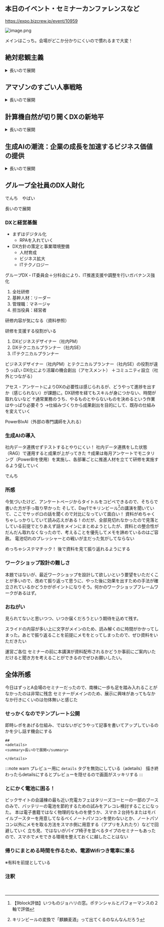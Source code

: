 
## 本日のイベント・セミナーカンファレンスなど
https://expo.bizcrew.jp/event/10959

![image.png](https://qiita-image-store.s3.ap-northeast-1.amazonaws.com/0/122800/90cdee55-84af-9b12-5edf-976a5adf8e03.png)

メインはこっち。会場がどこか分かりにくいので慣れるまで大変！

## 絶対悲観主義
<details>
<summary>長いので展開</summary>
タイトルが既に面白い。なんか嫌なことあったのかな？と思うぐらいに
↑気性と気質の問題に向き合おう、という話。DXかどうかは個々の判断に委ねられる、とのこと

「人はそう簡単に変わらないよ」

### ないものを受け入れる
「やりたいことはもう実現した」

- 根性
- 闘争心
- 志・野心
- スケール
- 能力
- マイ辞書に「可能」の文字（ナポレオンの対極）

フツーにダメな人じゃん

ではなく、

- 競争が苦手
- スポーツが嫌いで、音楽が好き
  - （よく分からないのだが、ランキングのように人と競う仕組みが成熟していなかった時代？）

### 余裕綽々感を出す
出力8割作戦＝全力を出さない

- メリット
  - 疲れない
  - フィット
  - 言い訳
- デメリット
  - 成果が出ない

### うまくやろうとするのが間違いなのでは？
絶対悲観主義（出力8割作戦を拡大）を業務的に、学術的に考える

#### 趣味と仕事の違いを考える
「お客」の存在。お客はコントロールできないが、事前の構えとして哲学を持つべき
条件・状況によって変わるものは哲学ではない。

:::note warn
悲観主義とは、根拠のない楽観主義
:::

:::note
絶対悲観主義とは、どのような条件・状況でも思い通りにならないことを前提とした振る舞い
:::

「うまくやろう」「成功しなければ」という思い込みを捨てよう。
グリット・レジリエンスによる意志強制は効果を生まないどころか、悪循環に陥ることも。

思い込み（先入観）からの脱却を目指す！

### 真面目に、絶対悲観主義の効用を考える
自分に対して甘い人ほど絶対悲観主義は有効。人に甘く、自分にもっと甘く。

- 実装が簡易かつシンプル（徹底的に悲観する）
- リスク耐性がつく（失敗すると思ってやる。プライドを捨てる）
  - 失敗を回避することを考えるが、失敗を受け入れる姿勢を作るべき
  - 失敗を避けようとして失敗して凹む、グリット・レジリエンスへ（悪循環のはじまり）
- 仕事が早くなる
  - 重要な仕事＝失敗できないものは後回しになりがち
  - 「どうせ失敗するだろうなので、とりあえずやってみよう」に考えが変わる
- 謙虚に見える
- 「成功体験の復讐」を回避できる
  - 上手くいくと、失敗した時のぶり返しが厳しい（プロスポーツ
  - 成功しない
  - 成功の定義もしない
- 自分に固有の能力・才能があることに気づく（10年かかるつもりで）

### 絶対悲観主義のジョハリの窓（感情の振れ幅）
|  |  | 事前の期待 |<  |
| --- | --- | --- | --- |
|     |     | うまくいかない | うまくいく |
| 事後の結果 | うまくいく | 大・望外の喜び | 中・いいね！<br>（ただし想定内） |
| ^ | うまくいかない | 小・想定内（缶コーヒーのボス的な「いいね〜」） | 大・最悪 |

（？は解説なし）

:::note
「負け方が上手くなる」という経験値
:::

### インセンティブ（誘因）とドライブ（動因）
インセンティブは一時的、当たれば続くが外れればやめる
ドライブは長期的、後述。
ドライブ＝努力の娯楽化（好きだからやる）と上手くなっていく＝余人をもって代え難い（結果）

### 所感
居酒屋のノリをそのまま持ってきたような話題展開なので話の着地点は見えにくいけど、話し方やアプローチが面白い。笑いが起こるという意味で面白い
真面目な話をしているところにエピソードを入れたり笑いを促したりしつつ、内容はガチ。
発表の仕方（テクニック。技術的なものではない）を学ばせていただいた！
そもそも、スライドの内容と話している内容が一致しない

全部聞いて、これはDXではないけど「DXなんてうまくいかないよ」と思いながらやる事の意味や重要性を学べた事に価値を感じた。

</details>

## アマゾンのすごい人事戦略
<details>
<summary>長いので展開</summary>

### アマゾンの話
（我々にとっては既知なので省略）
ただの本屋が全ての商品を扱うように

### アマゾンのビジネスモデル
1. 品揃えを充実させ顧客満足度を高め、来店者数を増やして売り手の数を増やすサイクルを成長
1. 成長が起こると低コスト・低価格が実現していく

ジェフ・ベゾスのループ図

https://logmi.jp/business/articles/330664

### ビジネスモデルと、支える構造
1. 顧客満足度
1. 戦略（ビジネスモデル。先述の通り）
1. 戦略を実行する仕組み
1. 仕組みを運用する人財

をピラミッドとして捉える

- 上２つは変わらないもの（ミッション）
- 下２つは変わるもの
- この２つをつなぐもの＝リーダーシップ理念

人事を語る上で、リーダーシップ理念＝OLPを成立する

:::note warn
OLP（＝Our Leadership Principle）
リーダーシップ理念。本項のメインになるため、今だけ覚えて欲しい
:::

https://www.aboutamazon.jp/about-us/leadership-principles

- リーダーが持つべき理念・14ヶ条
- コアバリューを発展させる形で策定
- その後、2ヶ条が追加（これが変化）

### 採用システム
中途採用がメイン。OLPに沿って確認する

1. 直属の上司になる人：スキルチェック
1. キックオフミーティング（バーレイザー：業務チーム外のAmazonのフィット感を確認する専任・OLPの確認。大きな決裁権を持つ）
1. キックオフメンバー：OLPチェックとフィードバック
1. 採用決定会議：

### 評価システム
年次の1on1を実施し、最終評価を出す。

- 目標設定
  - 定量的
  - OLPベースでの成長目標
- 中間評価
  - OLP・9block評価[^9block評価]
- 振り返り
  - 自己・上司・部下・同僚(360度評価）
  - 良い点も改善点も理由と事実を書く
- 部門/全社調整
  - 甘くつけてる、辛くつけているを精査する

[^9block評価]: 【9block評価】いつものジョハリの窓。ポテンシャルとパフォーマンスの２軸で評価

### 個人の評価
smartゴールを採用

- Specific
- Measurable
- Achievable
- Relevant
- Time Sensitive

定量と定性(OLP)で考える。特にOLPはstarで評価（定量もstarだけど）

- Situation
- Task
- Action
- Result

### 所感
機材トラブルでスライドが見えない！けど話は展開されていく
聞き取りやすいのいいね！

大企業ならではの人事制度、といった印象
スモールスタートにやって大きなものを考えるときにこの辺りを参考にすれば良さそうで、すぐに活用は難しそうだ。
特に後半の定量・定性の話とOLPの部分が抽象度が高かったためイメージができていないのが気になる

</details>

## 計算機自然が切り開くDXの新地平
<details>
<summary>長いので展開</summary>

DX推進は付加価値をどれだけつけられるか、かな。
既にAIの学習量は人間を超えているが、それでも人間は「AIは使えない」という瞬間がある。

AIを活用したりPoCするだけなら爆速、資本投入に課題あり。
やっても採算が取れるか、受け入れられるかなど。

### 消費者の権利の特典
AIの法整備の必要がある。著作権問題と同じものが起こる

- 権利：修理・改造・利用
- AIのアクセス権

https://jp.ifixit.com/Right-to-Repair

Yoasobiを作る

https://www.udio.com/

学習させまくればできる（できそう）

https://ja.wikipedia.org/wiki/%E3%83%9B%E3%83%93%E3%82%A4%E3%82%B9%E3%83%88%E3%81%9F%E3%81%A1%E3%81%B8%E3%81%AE%E5%85%AC%E9%96%8B%E7%8A%B6

ソースコードの著作権はあってないようなもの？

### ソースコードではないものでシステムを組み上げる時代になる？
AIを介せば、やりたい要件だけ飲ませれば出来るようになるはず
3Dガウシアンスプラッティング？

### データの重要性とデータの権利
AI目線でいえば、学習済みのデータは既に終わったもの。ただし、データの内容はともかくデータの権利の価値は残る

### AIが入ったら専門家は不要か
否。エンジニアとして雇われた人はAIを使ってエンジニアリングするが、非エンジニア職で雇われた人はAIを使ってエンジニアリングはしない。

### これからAIをどのように使われていくか？
今現在、業務上で困難な課題を抱えている部分に対してリーチしていく。新しいものを生み出していくのは少数

### 所感
列作るほど人気なイベントらしい、前イベント終了時には列形成していて、本イベント参加に滑り込みで入ったら席が選べないぐらいだった。

話題が（私の感覚で）脈絡なくアレコレ飛ぶのでまとめるのに非常に苦労した。
途中からまとめるのを諦めて傾聴したので内容はスッカスカだが、視点の気づきはあった。のだが、うまく言語化できない…。
なお、本セッションについては内容を全く理解していないため、加筆も修正もできない。

</details>

## 生成AIの潮流：企業の成長を加速するビジネス価値の提供
<details>
<summary>長いので展開</summary>

AIのテクノロジトレンドは現在ピーク期、これから幻滅期を経て安定期（運用されていく）になる

- 道具を使う
  - ベネッセ社：学習ドリルに赤ペンをつける業務。クライアントとは郵送でやり取り。文通的な
- 働き方を変える
  - 郵送ではなく、システム（インターネット）を介する
  - 社内施策として、SlackBotなどでサポートの自動化も
- 価値を作る
  - 人間がやることに速さをもたらすことで価値とする考え方
  - ユーザーにとっての価値とは？を考え直す

働き方ではないが、検索エンジンの改善（テキスト以外のインプットによる検索）でアプローチの仕方が広がっていくのも変化。
特に写真の撮り方・見せ方とか。AIによる補正で売り上げを高められる

### 日本企業の勝ち筋・成功ポイント
- ボトムアップアプローチ（現場主義）でAIを活用（AIを育てる）していくべき
- 既存のシステムへの投資が疎かになる？AIを入れるために改修すべき事項は？
- ベストプラクティスは目的を明確にする
  - どこからやるべきか？
    - 他社がやりそうなものは任せていい
    - 自社のコアバリューに集中すべき
- 協創活動（ベストプラクティスの共有）

### 宣伝
12/8にやるよ！
10/7までにエントリーよろしく！

https://events.nikkeibp.co.jp/event/2024/jgaia24/

### 所感
思いつきで列に並んでみたが、準備が大変だったようで開始5分前、実際に始まったのが時間後15分
4名登壇するし準備もあるよね、しょうがない。

ディスカッション的な話だとこれもしょうがない気がするが、登壇者間で内輪的な盛り上がりが見えてしまうので、これがいい面もあり、受け入れ難い面もあり、評価が難しいながら気になる点もあった。

スライドの細かいテクニックが感じられる。
今話している内容を目立たせて、次のテーマや前のテーマは非活性に見える。Qiita
スライドでも採用できるので、これは採用していこう。

</details>

## グループ全社員のDX人財化
でんち　やばい

<adetails>
<summary>長いので展開</summary>

### DXと経営基盤
- まずはデジタル化
  - RPAを入れていく
- DX方針の策定と事業環境整備
  - 人材育成
  - ビジネス拡大
  - ITテクノロジー

グループDX・IT委員会＋分科会により、IT推進支援や調整を行いガバナンス強化

1. 全社研修
1. 基幹人材：リーダー
1. 管理職：マネージャ
1. 担当役員：経営者

研修内容が気になる（資料参照）

研修を支援する役割がいる

1. DXビジネスデザイナー（社内PM）
1. DXテクニカルプランナー（社内SE）
1. ITテクニカルプランナー

ビジネスデザイナー（社内PM）とテクニカルプランナー（社内SE）の役割が違うっぽい
DX化により活躍の機会創出（アセスメント）
＋コミュニティ設立（社外とつながる）

アセス・アンケートによりDXの必要性は感じられるが、どうやって進捗を出すか（感じられない）が課題に。DX研修を経てもスキルが身につかない、時間が取れないなど
↑通常業務のうち、やるものとやらないものを決めるという作業はやっぱり必要そう
→仕組みづくりから成果創出を目的にして、既存の仕組みを変えていく

PowerBIxAI（外部の専門講師を入れる）

### 生成AIの導入
社内データ連携せずテストするとやりにくい！
社内データ連携をした状態（RAG）で運用すると成果が上がってきた
↑成果は毎月アンケートでモニタリング（PowerBIを使用）を実施し、各部署ごとに推進人材を立てて研修を実施するよう促していく

でんち

### 所感
今気づいたけど、アンケートページからタイトルをコピペできるので、そちらで書いた方が手っ取り早かった
そして、Day1でキリンビール[^キリンビール]の講演を聞いていて、ここでサッポロの話を聞くので対比になっていて面白い！
資料がめちゃくちゃしっかりしていて読み応えがある！のだが、全部見切れなかったので見落としている前提でとりあえず話をメインにまとめようとしたが、資料との整合性がだんだん取れなくなったので、考えることを優先してメモを諦めているのはご容赦。
電池切れのプレッシャーとの戦いが主だった気がしてならない

めっちゃシステマチック！
後で資料を見て振り返れるようにする

[^キリンビール]: キリンビールの変換で「麒麟麦酒」って出てくるのなんなんだろう

### ワークショップ設計の難しさ
本題ではないが、最近ワークショップを設計して欲しいという要望をいただくことが多いので、改めて振り返って思うに、やった後に効果を出すための手法が確立されているかどうかがポイントになりそう。何かのワークショップフレームワークがあるはず。

### おねがい
見られてないと思いつつ、いつか届くだろうという期待を込めて残す。

スライドの内容が多い上に文字がメインのため、読み解くのに時間がかかってしまった。あとで振り返ることを前提にメモをとってしまったので、ぜひ資料をいただきたい

運営ご各位
セミナーの前に本講演が資料配布されるかどうか事前にご案内いただけると聞き方を考えることができるのでぜひお願いしたい。

</details>

## 全体所感
今日はずっとA会場のセミナーだったので、南棟に一歩も足を踏み入れることがなかったのは非常に残念
セミナーがメインのため、展示に興味があってもなかなか行きにくいのは勿体無いと感じた

### せっかくなのでテンプレート公開
即時レポをあげる仕組み、ではないがどうやって記事を書いてアップしているのかを少し話す機会にする

```
## 
<adetails>
<summary>長いので展開</summary>

</details>
```

:::note warn
プレビュー用に `details` タグを無効にしている（adetails）
描き終わったらdetailsにするとプレビューを隠せるので画面がスッキリする
:::

### とにかく電池に困る！
ビックサイトの会議棟の最も近い充電カフェはタリーズコーヒーの一部のブースのみで、バッテリーの電池を節約するための試みをアレコレ検討することになった。
本は電子書籍ではなく物理的なものを使うか、スマホ２台持ちまたはモバイルブースターを用意してなるべくノートパソコンを使わないとか、ノートパソコン以外にメモを取る方法をスマホ側に用意する（アプリを入れたり）などで回避していく
立ち見、ではないがパイプ椅子を並べるタイプのセミナーもあったので、スマホでメモできる環境を整えておくに越したことはない

### 帰りにまとめる時間を作るため、電源Wifiつき電車に乗る
※有料を前提としている

### 注釈
　
